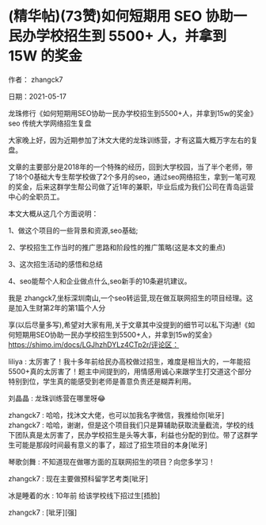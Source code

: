 
# (精华帖)(73赞)如何短期用 SEO 协助一民办学校招生到 5500+ 人，并拿到 15W 的奖金

作者： zhangck7

日期：2021-05-17

龙珠修行《如何短期用SEO协助一民办学校招生到5500+人，并拿到15w的奖金》seo 传统大学网络招生复盘

大家晚上好，因为近期参加了沐文大佬的龙珠训练营，才有这篇大概万字左右的复盘。

文章的主要部分是2018年的一个特殊的经历，回到大学校园，当了半个老师，带了18个0基础大专生帮学校做了2个多月的seo，通过seo网络招生，拿到一笔可观的奖金，后来这群学生帮公司做了近1年的兼职，毕业后成为我们公司在青岛运营中心的全职员工。

本文大概从这几个方面说明：

1、做这个项目的一些背景和资源,seo基础;

2、学校招生工作当时的推广思路和阶段性的推广策略(这是本文的重点)

3、这次招生活动的感悟和总结

4、seo能帮个人和企业做点什么,seo新手的10条避坑建议。

我是 zhangck7,坐标深圳南山,一个seo转运营,现在做互联网招生的项目经理。这是加入生财第2年的第1篇个人分

享(以后尽量多写),希望对大家有用,关于文章其中没提到的细节可以私下沟通!《如何短期用SEO协助一民办学校招生到5500+人，并拿到15w的奖金》https://shimo.im/docs/LGJhzhDYLz4CTp2r/评论区：

liliya : 太厉害了！我十多年前给民办高校做过招生，难度是相当大的，一年能招5500+真的太厉害了！题主中间提到的，用情感用诚心来跟学生打交道这个部分特别到位，学生真的能感受到老师是善意负责还是糊弄利用。

刘晶晶 : 龙珠训练营在哪里呀😂

zhangck7 : 哈哈，找沐文大佬，也可以加我名字微信，我推给你[呲牙] zhangck7 : 哈哈，谢谢，但是这个项目我们只是算辅助获取流量截流，学校的线下团队真是太厉害了，民办学校招生是头等大事，利益也分配的到位。带了这群学生可能是那段时间最有意义的事了，超过了招生项目的本身[呲牙]

琴歌剑舞 : 不知道现在做哪方面的互联网招生的项目？向您多学习！

zhangck7 : 现在主要做预科留学艺考类[呲牙]

冰是睡着的水 : 10年前  给该学校线下招过生[捂脸]

zhangck7 : [呲牙][强]
